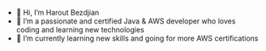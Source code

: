 - 👋  Hi, I’m Harout Bezdjian
- 👀  I’m a passionate and certified Java & AWS developer who loves coding and learning new technologies 
- 🌱  I’m currently learning new skills and going for more AWS certifications
